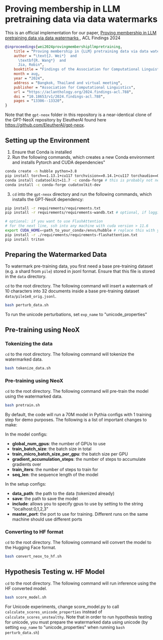 # Proving membership in LLM pretraining data via data watermarks

This is an official implementation for our paper, [Proving membership in LLM pretraining data via data watermarks
](https://arxiv.org/abs/2402.10892), ACL Findings 2024

```bibtex
@inproceedings{wei2024provingmembershipllmpretraining,
    title = "Proving membership in {LLM} pretraining data via data watermarks",
    author = "\text{J. Wei*}  and
      \textbf{R. Wang*}  and
      Jia, Robin",
    booktitle = "Findings of the Association for Computational Linguistics ACL 2024",
    month = aug,
    year = "2024",
    address = "Bangkok, Thailand and virtual meeting",
    publisher = "Association for Computational Linguistics",
    url = "https://aclanthology.org/2024.findings-acl.788",
    doi = "10.18653/v1/2024.findings-acl.788",
    pages = "13306--13320",
}
```

Note that the `gpt-neox` folder in this repository is a near-identical clone of the GPT-NeoX repository by EleutherAI found here https://github.com/EleutherAI/gpt-neox. 

## Setting up the Environment
1. Ensure that Conda is installed
2. Run the following commands, which creates a new Conda environment and installs Pytorch and CUDA dependencies"
```bash
conda create -n hubble python=3.8
pip install torch==1.13.1+cu117 torchvision==0.14.1+cu117 torchaudio==0.13.1 --extra-index-url https://download.pytorch.org/whl/cu117
conda install cudatoolkit=11.7 -c conda-forge # this is probably not necessary anymore
conda install -c conda-forge cudatoolkit-dev
```
3. `cd` into the `gpt-neox` directory and run the following commands, which installs the GPT-NeoX dependency:
```bash
pip install -r requirements/requirements.txt
pip install -r requirements/requirements-wandb.txt # optional, if logging using WandB

# optional: if you want to use FlashAttention
# for the next line, ssh into any machine with cuda version > 11.6
export CUDA_HOME=<path_to_your_conda>/envs/hubble # replace this with your conda environment path
pip install -r ./requirements/requirements-flashattention.txt
pip install triton
```

## Preparing the Watermarked Data
To watermark pre-training data, you first need a base pre-training dataset (e.g. a shard from `pile`) stored in jsonl format. Ensure that this file is stored in the `data` directory.  

`cd` to the root directory. The following command will insert a watermark of 10 characters into 32 documents inside a base pre-training dataset `data/pile1e8_orig.jsonl`. 
```bash
bash perturb_data.sh
```

To run the unicode perturbations, set `exp_name` to "unicode_properties"

## Pre-training using NeoX

### Tokenizing the data
`cd` to the root directory. The following command will tokenize the watermarked data. 
```bash
bash tokenize_data.sh
```

### Pre-training using NeoX
`cd` to the root directory. The following command will pre-train the model using the watermarked data. 
```bash
bash pretrain.sh
```
By default, the code will run a 70M model in Pythia configs with 1 training step for demo purposes. The following is a list of important changes to make:

In the model configs: 
- **global_num_gpus**: the number of GPUs to use
- **train_batch_size**: the batch size in total
- **train_micro_batch_size_per_gpu**: the batch size per GPU
- **gradient_accumulation_steps**: the number of steps to accumulate gradients over
- **train_iters**: the number of steps to train for
- **seq_len**: the sequence length of the model

In the setup configs: 
- **data_path**: the path to the data (tokenized already)
- **save**: the path to save the model
- **include**: allows you to specify gpus to use by setting to the string "localhost:0,1,2,3"
- **master_port**: the port to use for training. Different runs on the same machine should use different ports

### Converting to HF format

`cd` to the root directory. The following command will convert the model to the Hugging Face format. 
```bash
bash convert_neox_to_hf.sh
```

## Hypothesis Testing w. HF Model
`cd` to the root directory. The following command will run inference using the HF converted model. 
```bash
bash score_model.sh
```
For Unicode experiments, change score_model.py to call `calculate_scores_unicode_properties` instead of `calculate_scores_unstealthy`. Note that in order to run hypothesis testing for unicode, you must prepare the watermarked data using unicode (by setting `exp_name` to "unicode_properties" when running `bash perturb_data.sh`) 

